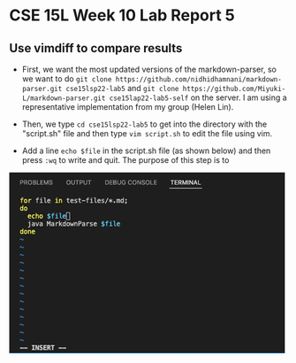 # CSE 15L Week 10 Lab Report 5

## Use vimdiff to compare results

* First, we want the most updated versions of the markdown-parser, so we want to do `git clone https://github.com/nidhidhamnani/markdown-parser.git cse15lsp22-lab5` and `git clone https://github.com/Miyuki-L/markdown-parser.git cse15lap22-lab5-self` on the server. I am using a representative implementation from my group (Helen Lin).

* Then, we type `cd cse15lsp22-lab5` to get into the directory with the "script.sh" file and then type `vim script.sh` to edit the file using vim.

* Add a line `echo $file` in the script.sh file (as shown below) and then press `:wq` to write and quit. The purpose of this step is to 

![image](lab1.jpg)

